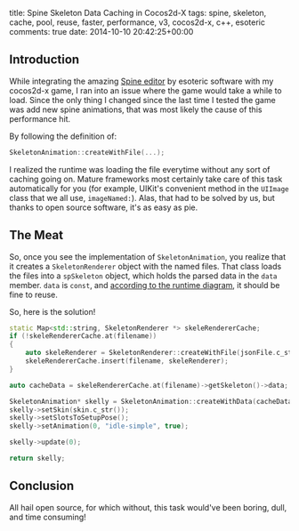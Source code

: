 title: Spine Skeleton Data Caching in Cocos2d-X
tags: spine, skeleton, cache, pool, reuse, faster, performance, v3, cocos2d-x, c++, esoteric
comments: true
date: 2014-10-10 20:42:25+00:00

## Introduction

While integrating the amazing [Spine editor](http://esotericsoftware.com/) by esoteric software with my cocos2d-x game, I ran into an issue where the game would take a while to load. Since the only thing I changed since the last time I tested the game was add new spine animations, that was most likely the cause of this performance hit.

By following the definition of:

```cpp
SkeletonAnimation::createWithFile(...);
```

I realized the runtime was loading the file everytime without any sort of caching going on. Mature frameworks most certainly take care of this task automatically for you (for example, UIKit's convenient method in the `UIImage` class that we all use, `imageNamed:`). Alas, that had to be solved by us, but thanks to open source software, it's as easy as pie.

## The Meat

So, once you see the implementation of `SkeletonAnimation`, you realize that it creates a `SkeletonRenderer` object with the named files. That class loads the files into a `spSkeleton` object, which holds the parsed data in the `data` member. `data` is `const`, and [according to the runtime diagram](http://esotericsoftware.com/files/runtime-diagram.png), it should be fine to reuse.

So, here is the solution!

```cpp
static Map<std::string, SkeletonRenderer *> skeleRendererCache;
if (!skeleRendererCache.at(filename))
{
    auto skeleRenderer = SkeletonRenderer::createWithFile(jsonFile.c_str(), atlasFile.c_str()/*,  0.1 */);
    skeleRendererCache.insert(filename, skeleRenderer);
}

auto cacheData = skeleRendererCache.at(filename)->getSkeleton()->data;

SkeletonAnimation* skelly = SkeletonAnimation::createWithData(cacheData);
skelly->setSkin(skin.c_str());
skelly->setSlotsToSetupPose();
skelly->setAnimation(0, "idle-simple", true);

skelly->update(0);

return skelly;
```

## Conclusion

All hail open source, for which without, this task would've been boring, dull, and time consuming!


